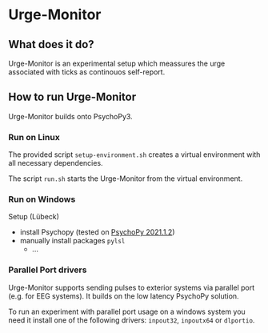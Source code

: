 # Urge-Monitor

## What does it do?

Urge-Monitor is an experimental setup which meassures the urge associated with ticks as continouos self-report.

## How to run Urge-Monitor

Urge-Monitor builds onto PsychoPy3.

### Run on Linux

The provided script ```setup-environment.sh``` creates a virtual environment with all necessary dependencies.

The script ```run.sh``` starts the Urge-Monitor from the virtual environment.

### Run on Windows

Setup (Lübeck) 
 * install Psychopy (tested on [PsychoPy 2021.1.2](https://github.com/psychopy/psychopy/releases/tag/2021.1.2))
 * manually install packages ```pylsl```
   * ...

### Parallel Port drivers

Urge-Monitor supports sending pulses to exterior systems via parallel port (e.g. for EEG systems). It builds on the low latency PsychoPy solution.

To run an experiment with parallel port usage on a windows system you need it install one of the following drivers: ```inpout32```, ```inpoutx64``` or ```dlportio```.
